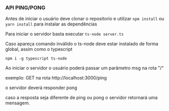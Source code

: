### API PING/PONG

Antes de iniciar o usuário deve clonar o repositorio e utilizar `npm install` ou `yarn install` para instalar as dependências

Para iniciar o servidor basta executar `ts-node server.ts`

Caso apareça comando inválido o ts-node deve estar instalado de forma global, assim como o typescript

`npm i -g typescript ts-node`

Ao iniciar o servidor o usuário poderá passar um parâmetro msg na rota "/"

exemplo: GET na rota http://localhost:3000/ping

o servidor deverá responder pong

caso a resposta seja diferente de ping ou pong o servidor retornará uma mensagem.
